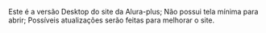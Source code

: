 Este é a versão Desktop do site da Alura-plus;
Não possui tela mínima para abrir;
Possíveis atualizações serão feitas para melhorar o site.
